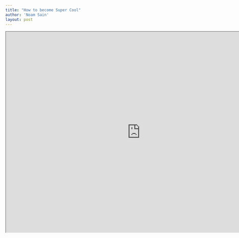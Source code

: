```yaml
---
title: "How to become Super Cool"
author: 'Noam Sain'
layout: post
---
```


<iframe height="630" src="https://www.youtube.com/embed/1Usyr0eMshg?feature=oembed" title="Dude is too Super Cool for his Traffic Ticket" width="840"></iframe>